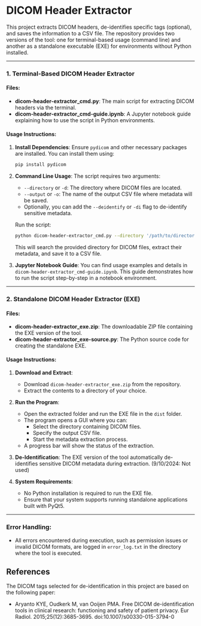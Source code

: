 # DICOM Header Extractor

This project extracts DICOM headers, de-identifies specific tags (optional), and saves the information to a CSV file. The repository provides two versions of the tool: one for terminal-based usage (command line) and another as a standalone executable (EXE) for environments without Python installed.

---

### 1. Terminal-Based DICOM Header Extractor
#### Files:
- **dicom-header-extractor_cmd.py**: The main script for extracting DICOM headers via the terminal.
- **dicom-header-extractor_cmd-guide.ipynb**: A Jupyter notebook guide explaining how to use the script in Python environments.

#### Usage Instructions:

1. **Install Dependencies**: 
   Ensure `pydicom` and other necessary packages are installed. You can install them using:
   ```bash
   pip install pydicom
   ```

2. **Command Line Usage**:
   The script requires two arguments: 
   - `--directory` or `-d`: The directory where DICOM files are located.
   - `--output` or `-o`: The name of the output CSV file where metadata will be saved.
   - Optionally, you can add the `--deidentify` or `-di` flag to de-identify sensitive metadata.
   
   Run the script:
   ```bash
   python dicom-header-extractor_cmd.py --directory '/path/to/directory/' --output '/path/to/output.csv' [--deidentify]
   ```


      This will search the provided directory for DICOM files, extract their metadata, and save it to a CSV file.

3. **Jupyter Notebook Guide**:
   You can find usage examples and details in `dicom-header-extractor_cmd-guide.ipynb`. This guide demonstrates how to run the script step-by-step in a notebook environment.

---

### 2. Standalone DICOM Header Extractor (EXE)
#### Files:
- **dicom-header-extractor_exe.zip**: The downloadable ZIP file containing the EXE version of the tool.
- **dicom-header-extractor_exe-source.py**: The Python source code for creating the standalone EXE.

#### Usage Instructions:

1. **Download and Extract**:
   - Download `dicom-header-extractor_exe.zip` from the repository.
   - Extract the contents to a directory of your choice.

2. **Run the Program**:
   - Open the extracted folder and run the EXE file in the `dist` folder.
   - The program opens a GUI where you can:
     - Select the directory containing DICOM files.
     - Specify the output CSV file.
     - Start the metadata extraction process.
   - A progress bar will show the status of the extraction.

3. **De-Identification**:
   The EXE version of the tool automatically de-identifies sensitive DICOM metadata during extraction. (9/10/2024: Not used)

4. **System Requirements**:
   - No Python installation is required to run the EXE file.
   - Ensure that your system supports running standalone applications built with PyQt5.

---

### Error Handling:
- All errors encountered during execution, such as permission issues or invalid DICOM formats, are logged in `error_log.txt` in the directory where the tool is executed.
  
## References
The DICOM tags selected for de-identification in this project are based on the following paper:
- Aryanto KYE, Oudkerk M, van Ooijen PMA. Free DICOM de-identification tools in clinical research: functioning and safety of patient privacy. Eur Radiol. 2015;25(12):3685-3695. doi:10.1007/s00330-015-3794-0

